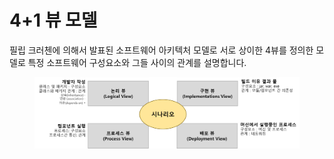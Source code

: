 # 4+1 뷰 모델

필립 크러첸에 의해서 발표된 소프트웨어 아키텍처 모델로 서로 상이한 4뷰를 정의한 모델로 특정 소프트웨어 구성요소와 그들 사이의 관계를 설명합니다.

<figure><img src="../.gitbook/assets/image (167).png" alt=""><figcaption></figcaption></figure>
